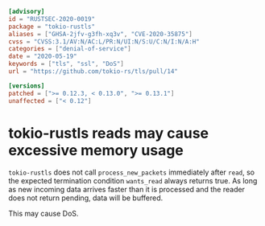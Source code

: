 ```toml
[advisory]
id = "RUSTSEC-2020-0019"
package = "tokio-rustls"
aliases = ["GHSA-2jfv-g3fh-xq3v", "CVE-2020-35875"]
cvss = "CVSS:3.1/AV:N/AC:L/PR:N/UI:N/S:U/C:N/I:N/A:H"
categories = ["denial-of-service"]
date = "2020-05-19"
keywords = ["tls", "ssl", "DoS"]
url = "https://github.com/tokio-rs/tls/pull/14"

[versions]
patched = [">= 0.12.3, < 0.13.0", ">= 0.13.1"]
unaffected = ["< 0.12"]
```

# tokio-rustls reads may cause excessive memory usage

`tokio-rustls` does not call `process_new_packets` immediately after `read`,
so the expected termination condition `wants_read` always returns true.
As long as new incoming data arrives faster than it is processed
and the reader does not return pending, data will be buffered.

This may cause DoS.
